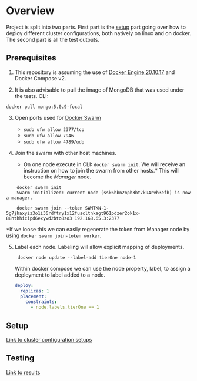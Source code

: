 # Overview

Project is split into two parts. First part is the [setup](#Setup) part going over how to deploy different cluster configurations, both natively on linux and on docker. The second part is all the test outputs.

## Prerequisites

1. This repository is assuming the use of [Docker Engine 20.10.17](https://docs.docker.com/engine/release-notes/#201017) and Docker Compose v2.

2. It is also advisable to pull the image of MongoDB that was used under the tests.
   CLI:

```
docker pull mongo:5.0.9-focal
```

3. Open ports used for [Docker Swarm](https://docs.docker.com/engine/swarm/swarm-tutorial/#open-protocols-and-ports-between-the-hosts)

   - `sudo ufw allow 2377/tcp`
   - `sudo ufw allow 7946`
   - `sudo ufw allow 4789/udp`

4. Join the swarm with other host machines.
   - On one node execute in CLI: `docker swarm init`. We will receive an instruction on how to join the swarm from other hosts.\* This will become the _Manager_ node.

```
    docker swarm init
    Swarm initialized: current node (ssk6hbn2nph3bt7k94rvh3efh) is now a manager.

    docker swarm join --token SWMTKN-1-5g7jhaxyiz3o1i36rdftry1x12fuscltnkagt961pdzer2ok1x-88hthhicipd6exywd2bto8zo3 192.168.65.3:2377
```

\*If we loose this we can easily regenerate the token from Manager node by using `docker swarm join-token worker`.

5. Label each node. Labeling will allow explicit mapping of deployments.

   ```
    docker node update --label-add tierOne node-1
   ```

   Within docker compose we can use the node property, label, to assign a deployment to label added to a node.

   ```yaml
   deploy:
     replicas: 1
     placement:
       constraints:
         - node.labels.tierOne == 1
   ```

## Setup

[Link to cluster configuration setups](https://github.com/Asim-A/scaling-wiz/tree/master/cluster-configs)

## Testing

[Link to results](https://github.com/Asim-A/scaling-wiz/tree/master/results)
